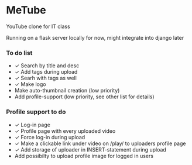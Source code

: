 # MeTube
YouTube clone for IT class

Running on a flask server locally for now, might integrate into django later

### To do list
- &#10003; Search by title and desc
- &#10003; Add tags during upload
- &#10003; Searh with tags as well
- &#10003; Make logo
- Make auto-thumbnail creation (low priority)
- Add profile-support (low priority, see other list for details)


### Profile support to do
- &#10003; Log-in page
- &#10003; Profile page with every uploaded video
- &#10003; Force log-in during upload
- &#10003; Make a clickable link under video on /play/ to uploaders profile page
- &#10003; Add storage of uploader in INSERT-statement during upload
- Add possibilty to upload profile image for logged in users
